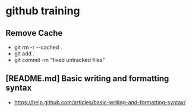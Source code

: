 # github training
## Remove Cache <BR/>
* git rm -r --cached . <BR/>
* git add . <BR/>
* git commit -m "fixed untracked files" <BR/>


## [README.md] Basic writing and formatting syntax
+ https://help.github.com/articles/basic-writing-and-formatting-syntax/
